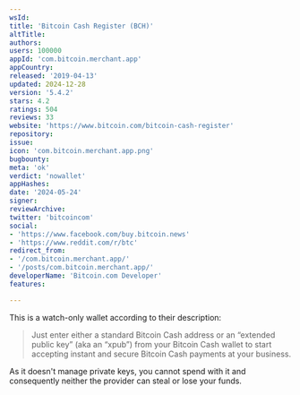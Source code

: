 ```yaml
---
wsId: 
title: 'Bitcoin Cash Register (BCH)'
altTitle: 
authors: 
users: 100000
appId: 'com.bitcoin.merchant.app'
appCountry: 
released: '2019-04-13'
updated: 2024-12-28
version: '5.4.2'
stars: 4.2
ratings: 504
reviews: 33
website: 'https://www.bitcoin.com/bitcoin-cash-register'
repository: 
issue: 
icon: 'com.bitcoin.merchant.app.png'
bugbounty: 
meta: 'ok'
verdict: 'nowallet'
appHashes: 
date: '2024-05-24'
signer: 
reviewArchive: 
twitter: 'bitcoincom'
social:
- 'https://www.facebook.com/buy.bitcoin.news'
- 'https://www.reddit.com/r/btc'
redirect_from:
- '/com.bitcoin.merchant.app/'
- '/posts/com.bitcoin.merchant.app/'
developerName: 'Bitcoin.com Developer'
features: 

---
```


This is a watch-only wallet according to their description:

> Just enter either a standard Bitcoin Cash address or an “extended public key”
(aka an “xpub”) from your Bitcoin Cash wallet to start accepting instant and
secure Bitcoin Cash payments at your business.

As it doesn't manage private keys, you cannot spend with it and consequently
neither the provider can steal or lose your funds.
